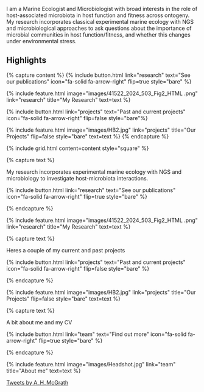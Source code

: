 ---
---
I am a Marine Ecologist and Microbiologist with broad interests in the role of host-associated microbiota in host function and fitness across ontogeny. My research incorporates classical experimental marine ecology with NGS and microbiological approaches to ask questions about the importance of microbial communities in host function/fitness, and whether this changes under environmental stress. 





## Highlights

{% capture content %}
  {% include button.html
  link="research"
  text="See our publications"
  icon="fa-solid fa-arrow-right"
  flip=true
  style="bare" %}
  
  {% include feature.html
  image="images/41522_2024_503_Fig2_HTML .png"
  link="research"
  title="My Research"
  text=text %}
  
  {% include button.html
  link="projects"
  text="Past and current projects"
  icon="fa-solid fa-arrow-right"
  flip=false
  style="bare"%}
  
  {% include feature.html
  image="images/HB2.jpg"
  link="projects"
  title="Our Projects"
  flip=false
  style="bare"
  text=text %}
{% endcapture %}

{%
  include grid.html
  content=content
  style="square"
%}

{% capture text %}

My research incorporates experimental marine ecology with NGS and microbiology to investigate host-microbiota interactions.

{%
  include button.html
  link="research"
  text="See our publications"
  icon="fa-solid fa-arrow-right"
  flip=true
  style="bare"
%}

{% endcapture %}

{%
  include feature.html
  image="images/41522_2024_503_Fig2_HTML .png"
  link="research"
  title="My Research"
  text=text
%}

{% capture text %}

Heres a couple of my current and past projects

{%
  include button.html
  link="projects"
  text="Past and current projects"
  icon="fa-solid fa-arrow-right"
  flip=false
  style="bare"
%}

{% endcapture %}

{%
  include feature.html
  image="images/HB2.jpg"
  link="projects"
  title="Our Projects"
  flip=false
  style="bare"
  text=text
%}

{% capture text %}

A bit about me and my CV

{%
  include button.html
  link="team"
  text="Find out more"
  icon="fa-solid fa-arrow-right"
  flip=true
  style="bare"
%}

{% endcapture %}

{%
  include feature.html
  image="images/Headshot.jpg"
  link="team"
  title="About me"
  text=text
%}


 <a class="twitter-timeline" data-width="1000" data-height="500" data-theme="light" href="https://twitter.com/A_H_McGrath?ref_src=twsrc%5Etfw">Tweets by A_H_McGrath</a> <script async src="https://platform.twitter.com/widgets.js" charset="utf-8"></script>




